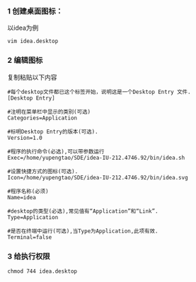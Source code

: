 ### 1 创建桌面图标：

以idea为例

```
vim idea.desktop
```

### 2 编辑图标

复制粘贴以下内容

```
#每个desktop文件都已这个标签开始，说明这是一个Desktop Entry 文件.
[Desktop Entry]

#注明在菜单栏中显示的类别(可选)
Categories=Application

#标明Desktop Entry的版本(可选).
Version=1.0

#程序的执行命令(必选),可以带参数运行
Exec=/home/yupengtao/SDE/idea-IU-212.4746.92/bin/idea.sh

#设置快捷方式的图标(可选).
Icon=/home/yupengtao/SDE/idea-IU-212.4746.92/bin/idea.svg

#程序名称(必须)
Name=idea

#desktop的类型(必选),常见值有“Application”和“Link”.
Type=Application

#是否在终端中运行(可选),当Type为Application,此项有效.
Terminal=false
```

### 3 给执行权限

```
chmod 744 idea.desktop
```

